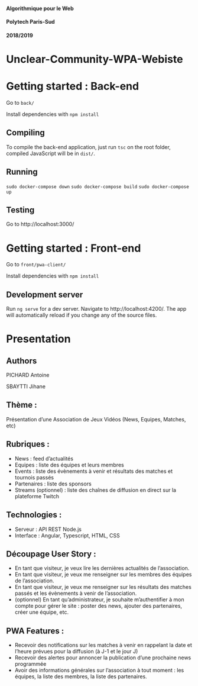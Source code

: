
#### Algorithmique pour le Web
#### Polytech Paris-Sud
#### 2018/2019

<p align="center">
  
<h1> Unclear-Community-WPA-Webiste </h1>
  
</p>

# Getting started : Back-end

Go to `back/`

Install dependencies with `npm install`

## Compiling

To compile the back-end application, just run `tsc` on the root folder, compiled JavaScript will be in `dist/`.

## Running

`sudo docker-compose down`
`sudo docker-compose build`
`sudo docker-compose up`

## Testing

Go to http://localhost:3000/


# Getting started : Front-end

Go to `front/pwa-client/`

Install dependencies with `npm install`

## Development server

Run `ng serve` for a dev server. Navigate to http://localhost:4200/. The app will automatically reload if you change any of the source files.


# Presentation 

## Authors 
PICHARD Antoine

SBAYTTI Jihane

##	Thème :
Présentation d’une Association de Jeux Vidéos (News, Equipes, Matches, etc) 

##	Rubriques : 
-	News : feed d’actualités
-	Equipes : liste des équipes et leurs membres
-	Events : liste des évènements à venir et résultats des matches et tournois passés
-	Partenaires : liste des sponsors
-	Streams (optionnel) : liste des chaînes de diffusion en direct sur la plateforme Twitch

##	Technologies :
-	 Serveur : API REST Node.js
-	 Interface : Angular, Typescript, HTML, CSS

##	Découpage User Story : 
-	En tant que visiteur, je veux lire les dernières actualités de l’association. 
-	En tant que visiteur, je veux me renseigner sur les membres des équipes de l’association. 
-	En tant que visiteur, je veux me renseigner sur les résultats des matches passés et les évènements à venir de l’association. 
-	(optionnel) En tant qu’administrateur, je souhaite m’authentifier à mon compte pour gérer le site : poster des news, ajouter des partenaires, créer une équipe, etc.

##	PWA Features : 
-	Recevoir des notifications sur les matches à venir en rappelant la date et l’heure prévues pour la diffusion (à J-1 et le jour J)
-	Recevoir des alertes pour annoncer la publication d’une prochaine news programmée
-	Avoir des informations générales sur l’association à tout moment : les équipes, la liste des membres, la liste des partenaires. 
